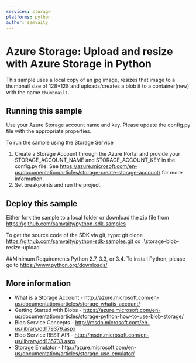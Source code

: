 ```yaml
---
services: storage
platforms: python
author: samvaity
---
```


# Azure Storage: Upload and resize with Azure Storage in Python
This sample uses a local copy of an jpg image, resizes that image to a thumbnail size of 128*128 and uploads/creates a blob it to a container(new) with the name `thumbnail1`.

## Running this sample
Use your Azure Storage account name and key. Please update the config.py file with the appropriate properties.

To run the sample using the Storage Service
1. Create a Storage Account through the Azure Portal and provide your STORAGE_ACCOUNT_NAME and STORAGE_ACCOUNT_KEY in the config.py file. See https://azure.microsoft.com/en-us/documentation/articles/storage-create-storage-account/ for more information.
2. Set breakpoints and run the project. 

## Deploy this sample 

Either fork the sample to a local folder or download the zip file from https://github.com/samvaity/python-sdk-samples

To get the source code of the SDK via git, type:
git clone https://github.com/samvaity/python-sdk-samples.git
cd .\storage-blob-resize-upload

##Minimum Requirements
Python 2.7, 3.3, or 3.4.
To install Python, please go to https://www.python.org/downloads/

## More information
  - What is a Storage Account - http://azure.microsoft.com/en-us/documentation/articles/storage-whatis-account/  
  - Getting Started with Blobs - https://azure.microsoft.com/en-us/documentation/articles/storage-python-how-to-use-blob-storage/
  - Blob Service Concepts - http://msdn.microsoft.com/en-us/library/dd179376.aspx 
  - Blob Service REST API - http://msdn.microsoft.com/en-us/library/dd135733.aspx 
  - Storage Emulator - http://azure.microsoft.com/en-us/documentation/articles/storage-use-emulator/